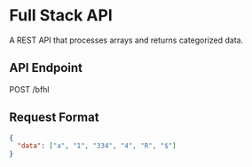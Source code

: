 # Full Stack API

A REST API that processes arrays and returns categorized data.

## API Endpoint

POST /bfhl

## Request Format

```json
{
  "data": ["a", "1", "334", "4", "R", "$"]
}
